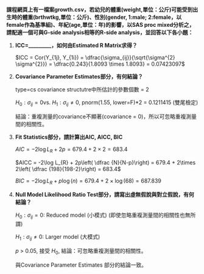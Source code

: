 **課程網頁上有一檔案growth.csv，若幼兒的體重(weight,單位：公斤)可能受到出生時的體重(brthwtkg,單位：公斤)、性別(gender, 1:male; 2:female，以female作為基準組)、年紀(age,單位：年)的影響，以SAS proc mixed分析之，請配適一個可與G-side analysis相等的R-side analysis，並回答以下各小題：**

1. **ICC=_________，如何由Estimated R Matrix求得？**

   $ICC = Cor(Y_{1j}, Y_{1i}) = \dfrac{\sigma_{ij}}{\sqrt{\sigma^{2} \sigma^{2}}} = \dfrac{0.243}{1.8093 \times 1.8093} = 0.07423097$

2. **Covariance Parameter Estimates部分，有何結論？**

   type=cs   covariance structutre中所估計的參數個數 = 2

   $H_{0}:\sigma _{ij}=0​$ vs. $H_{1}:\sigma _{ij} \neq 0​$ , pnorm(1.55, lower=F)*2 =  0.1211415  (雙尾檢定)

   結論：重複測量的covariance不顯著(covariance = 0)，所以可忽略重複測量間的相關性。

3. **Fit Statistics部分，請計算出AIC, AICC, BIC**

   $AIC = -2\log L_{R} + 2p = 679.4 + 2 \times 2 = 683.4$

   $AICC = 	-2\log L_{R} + 2p\left( \dfrac {N}{N-p}\right) = 679.4 + 2\times 2\left( \dfrac {198}{198-2}\right) = 683.4$

   $BIC = -2\log L_{R} + p\log(n) = 679.4 + 2\times \log(68) = 687.839$


4. **Null Model Likelihood Ratio Test部分，請寫出虛無假說與對立假說，有何結論？**

   $H_{0}: \sigma _{ij} = 0$:  Reduced model (小模式) (即使忽略重複測量間的相關性也無所謂)

   $H_{1}: \sigma_{ij} \neq 0$:  Larger model (大模式)

   $p$ > 0.05, 接受 $H_{0}$, 結論：可忽略重複測量間的相關性。

   與Covariance Parameter Estimates 部分的結論一致。

   ​